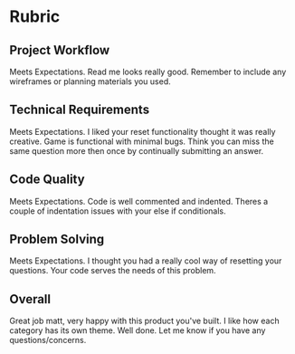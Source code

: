 # Rubric
## Project Workflow
Meets Expectations. Read me looks really good. Remember to include any wireframes or planning materials  you used.

## Technical Requirements
Meets Expectations. I liked your reset functionality thought it was really creative. Game is functional with minimal bugs. Think you can miss the same question more then once by continually submitting an answer.

## Code Quality
Meets Expectations. Code is well commented and indented. Theres a couple of indentation issues with your else if conditionals.

## Problem Solving
Meets Expectations. I thought you had a really cool way of resetting your questions. Your code serves the needs of this problem.

## Overall

Great job matt, very happy with this product you've built. I like how each category has its own theme. Well done. Let me know if you have any questions/concerns.
